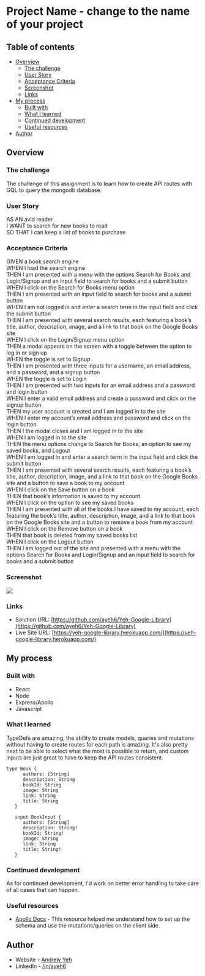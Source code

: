 # Project Name - change to the name of your project

## Table of contents

- [Overview](#overview)
  - [The challenge](#the-challenge)
  - [User Story](#user-story)
  - [Acceptance Criteria](#acceptance-criteria)
  - [Screenshot](#screenshot)
  - [Links](#links)
- [My process](#my-process)
  - [Built with](#built-with)
  - [What I learned](#what-i-learned)
  - [Continued development](#continued-development)
  - [Useful resources](#useful-resources)
- [Author](#author)

## Overview

### The challenge

The challenge of this assignment is to learn how to create API routes with GQL to query the mongodb database.

### User Story

AS AN avid reader  
I WANT to search for new books to read  
SO THAT I can keep a list of books to purchase

### Acceptance Criteria

GIVEN a book search engine  
WHEN I load the search engine  
THEN I am presented with a menu with the options Search for Books and Login/Signup and an input field to search for books and a submit button  
WHEN I click on the Search for Books menu option  
THEN I am presented with an input field to search for books and a submit button  
WHEN I am not logged in and enter a search term in the input field and click the submit button  
THEN I am presented with several search results, each featuring a book’s title, author, description, image, and a link to that book on the Google Books site  
WHEN I click on the Login/Signup menu option  
THEN a modal appears on the screen with a toggle between the option to log in or sign up  
WHEN the toggle is set to Signup  
THEN I am presented with three inputs for a username, an email address, and a password, and a signup button  
WHEN the toggle is set to Login  
THEN I am presented with two inputs for an email address and a password and login button  
WHEN I enter a valid email address and create a password and click on the signup button  
THEN my user account is created and I am logged in to the site  
WHEN I enter my account’s email address and password and click on the login button  
THEN I the modal closes and I am logged in to the site  
WHEN I am logged in to the site  
THEN the menu options change to Search for Books, an option to see my saved books, and Logout  
WHEN I am logged in and enter a search term in the input field and click the submit button  
THEN I am presented with several search results, each featuring a book’s title, author, description, image, and a link to that book on the Google Books site and a button to save a book to my account  
WHEN I click on the Save button on a book  
THEN that book’s information is saved to my account  
WHEN I click on the option to see my saved books  
THEN I am presented with all of the books I have saved to my account, each featuring the book’s title, author, description, image, and a link to that book on the Google Books site and a button to remove a book from my account  
WHEN I click on the Remove button on a book  
THEN that book is deleted from my saved books list  
WHEN I click on the Logout button  
THEN I am logged out of the site and presented with a menu with the options Search for Books and Login/Signup and an input field to search for books and a submit button

### Screenshot

![](./screenshot.png)

### Links

- Solution URL: [https://github.com/ayeh6/Yeh-Google-Library](https://github.com/ayeh6/Yeh-Google-Library)
- Live Site URL: [https://yeh-google-library.herokuapp.com/](https://yeh-google-library.herokuapp.com/)

## My process

### Built with

- React
- Node
- Express/Apollo
- Javascript

### What I learned

TypeDefs are amazing, the ability to create models, queries and mutations without having to create routes for each path is amazing. It's also pretty neat to be able to select what the most is possible to return, and custom inputs are just great to have to keep the API routes consistent.

```
type Book {
      authors: [String]
      description: String
      bookId: String
      image: String
      link: String
      title: String
   }

   input BookInput {
      authors: [String]
      description: String!
      bookId: String!
      image: String
      link: String
      title: String!
   }
```

### Continued development

As for continued development, I'd work on better error handling to take care of all cases that can happen.

### Useful resources

- [Apollo Docs](https://www.apollographql.com/docs/) - This resource helped me understand how to set up the schema and use the mutations/queries on the client side.

## Author

- Website - [Andrew Yeh](https://ayeh6.github.io/Yeh-Andrew-Portfolio-Website/)
- LinkedIn - [/in/ayeh6](https://www.linkedin.com/in/ayeh6/)
